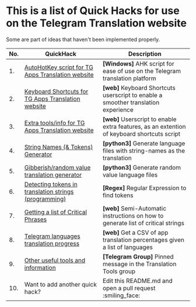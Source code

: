 # This is a list of Quick Hacks for use on the Telegram Translation website
Some are part of ideas that haven't been implemented properly.

|No.|QuickHack                                |Description
|--|-------------------------------------|---------------------------------------|
|1.|[AutoHotKey script for TG Apps Translation website](https://github.com/SvenErikLarsen/AHK-Telegram-Translation)|**[Windows]** AHK script for ease of use on the Telegram translation platform |
|2.|[Keyboard Shortcuts for TG Apps Translation website](https://github.com/jurf/telegram-translation-shortcuts)|**[web]** Keyboard Shortcuts userscript to enable a smoother translation experience|
|3.|[Extra tools/info for TG Apps Translation website](https://github.com/rondevous/telegram-translation-extras)|**[web]** Userscript to enable extra features, as an extention of keyboard shortcuts script|
|4.|[String Names (& Tokens) Generator](https://github.com/rondevous/stringnames)|**[python3]** Generate language files with string-names as the translation|
|5.|[Gibberish/random value translation generator](https://github.com/rondevous/Telegram-Translation-QuickHacks/blob/main/tg-gibberish-translation-generator.md)|**[python3]** Generate random value language files|
|6.|[Detecting tokens in translation strings (programming)](https://github.com/rondevous/Telegram-Translation-QuickHacks/blob/main/How-to-detect-tokens.md)            |**[Regex]** Regular Expression to find tokens            |
|7.|[Getting a list of Critical Phrases](https://github.com/rondevous/Telegram-Translation-QuickHacks/blob/main/Parsing%20Critical%20Strings.md)        |**[web]** Semi-Automatic instructions on how to generate list of critical strings|
|8.|[Telegram languages translation progress](https://github.com/rondevous/Telegram-Translation-QuickHacks/blob/main/tg-lang-stats.md)|**[web]** Get a CSV of app translation percentages given a list of languages|
|9.|[Other useful tools and information](https://t.me/translationtools/5)|**[Telegram Group]** Pinned message in the Translation Tools group|
|10.| Want to add another quick hack?| Edit this README.md and open a pull request :smiling_face:|
